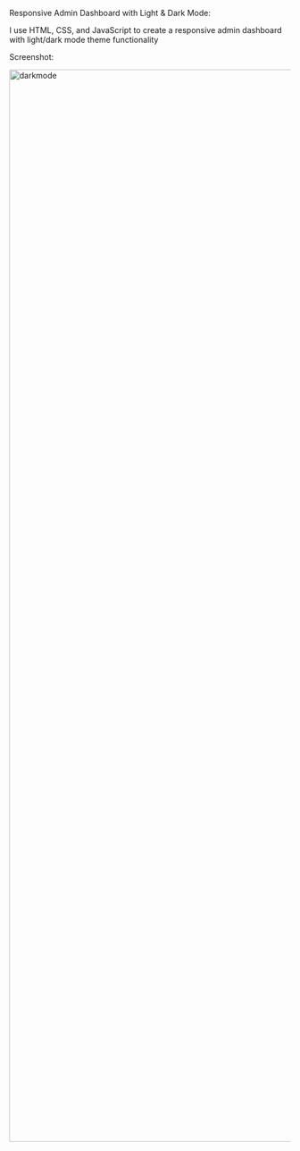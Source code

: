 Responsive Admin Dashboard with Light & Dark Mode:

I use HTML, CSS, and JavaScript to create a responsive admin dashboard with light/dark mode theme functionality


Screenshot:

<img width="1920" alt="darkmode" src="https://github.com/user-attachments/assets/f9158191-b269-4218-a6ae-05d17f48b270">

